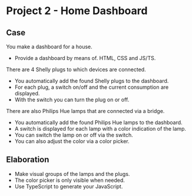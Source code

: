 # Project 2 - Home Dashboard

## Case

You make a dashboard for a house.

* Provide a dashboard by means of. HTML, CSS and JS/TS.

There are 4 Shelly plugs to which devices are connected.

* You automatically add the found Shelly plugs to the dashboard.
* For each plug, a switch on/off and the current consumption are displayed.
* With the switch you can turn the plug on or off.

There are also Philips Hue lamps that are connected via a bridge.

* You automatically add the found Philips Hue lamps to the dashboard.
* A switch is displayed for each lamp with a color indication of the lamp.
* You can switch the lamp on or off via the switch.
* You can also adjust the color via a color picker.

## Elaboration

* Make visual groups of the lamps and the plugs.
* The color picker is only visible when needed.
* Use TypeScript to generate your JavaScript.
